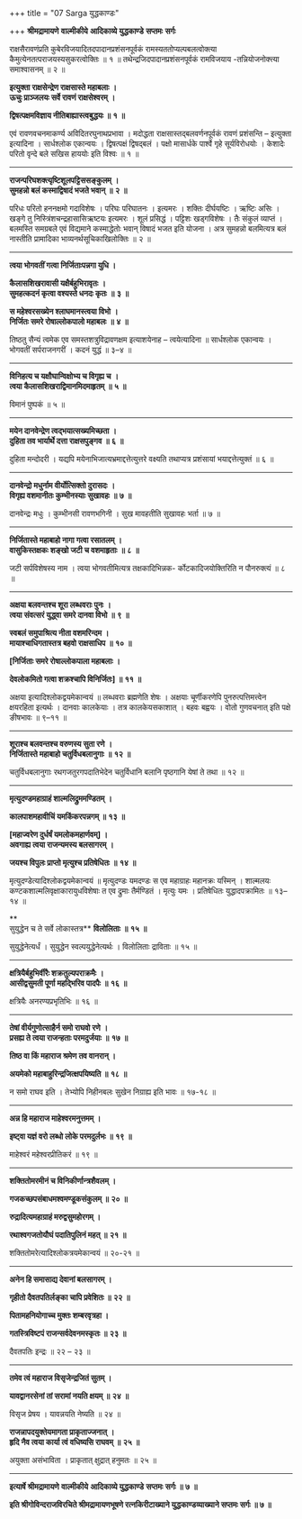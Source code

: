 +++
title = "07 Sarga युद्धकाण्डः"

+++
**श्रीमद्रामायणे** **वाल्मीकीये** **आदिकाव्ये युद्धकाण्डे** **सप्तमः** **सर्गः**

राक्षसैरावणंप्रति कुबेरविजयादितदपादानप्रशंसनपूर्वकं रामस्यततोप्यल्पबलत्वोक्त्या कैमुत्येनतत्पराजयस्यसुकरत्वोक्तिः ॥ १ ॥ तथेन्द्रजिदपादानप्रशंसनपूर्वकं रामविजयाय -तन्नियोजनोक्त्त्या समाश्वासनम् ॥ २ ॥

**इत्युक्ता राक्षसेन्द्रेण राक्षसास्ते महाबलाः** **।  
ऊचुः प्राञ्जलयः सर्वे रावणं राक्षसेश्वरम्** **।**

**द्विषत्पक्षमविज्ञाय नीतिबाह्यास्त्वबुद्धयः ॥** **१** **॥**

एवं रावणवचनमाकर्ण्य अविदितरघुनाथप्रभावा । मदोद्धता राक्षसास्तद्बलवर्णनपूर्वकं रावणं प्रशंसन्ति – इत्युक्ता इत्यादिना । सार्धश्लोक एकान्वयः । द्विषत्पक्षं द्विषद्बलं । पक्षो मासार्धके पार्श्वे गृहे सूर्यविरोधयोः । केशादेः परितो वृन्दे बले सखिस हाययोः इति विश्वः ॥ १ ॥

****

**राजन्परिघशक्त्यृष्टिशूलपट्टिससङ्कुलम्** **।  
सुमहन्नो बलं कस्माद्विषादं भजते भवान्** **॥** **२** **॥**

परिधः परितो हननक्षमो गदाविशेषः । परिघः परिघातनः । इत्यमरः । शक्तिः दीर्घयष्टिः । ऋष्टिः असिः । खङ्गे तु निस्त्रिंशचन्द्रहासासिऋष्टयः इत्यमरः । शूलं प्रसिद्धं । पट्टिशः खड्गविशेषः । तैः संकुलं व्याप्तं । बलमस्ति समग्रबले एवं विद्यमाने कस्माद्धेतोः भवान् विषादं भजत इति योजना । अत्र सुमहन्नो बलमित्यत्र बलं नास्तीति प्रामादिका भाव्यनर्थसूचिकाखिलोक्तिः ॥ २ ॥

****

**त्वया भोगवतीं गत्वा निर्जिताःपन्नगा युधि ।**

**कैलासशिखरावासी यक्षैर्बहुभिरावृतः** **।  
सुमहत्कदनं कृत्वा वश्यस्ते धनदः कृतः** **॥** **३** **॥**

**स महेश्वरसख्येन श्लाघमानस्त्वया विभो** **।  
निर्जितः समरे रोषाल्लोकपालो महाबलः** **॥** **४** **॥**

तिष्ठतु सैन्यं त्वमेक एव समस्तशत्रुविद्रावणक्षम इत्याशयेनाह – त्वयेत्यादिना ॥ सार्धश्लोक एकान्वयः । भोगवतीं सर्पराजनगरीं । कदनं युद्धं ॥ ३–४ ॥

****

**विनिहत्य च यक्षौघान्विक्षोभ्य च विगृह्य च** **।  
त्वया कैलासशिखराद्विमानमिदमाहृतम्** **॥** **५** **॥**

विमानं पुष्पकं ॥ ५ ॥

****

**मयेन दानवेन्द्रेण त्वद्भयात्सख्यमिच्छता** **।  
दुहिता तव भार्यार्थे दत्ता राक्षसपुङ्गव** **॥** **६** **॥**

दुहिता मन्दोदरी । यद्यपि मयेनाभिजात्यभ्रमाद्दत्तेत्युत्तरे वक्ष्यति तथाप्यत्र प्रशंसायां भयाद्दत्तेत्युक्तं ॥ ६ ॥

****

**दानवेन्द्रो मधुर्नाम वीर्योत्सिक्तो दुरासदः** **।  
विगृह्य वशमानीतः कुम्भीनस्याः सुखावहः** **॥** **७** **॥**

दानवेन्द्रः मधुः । कुम्भीनसी रावणभगिनी । सुख मावहतीति सुखावहः भर्ता ॥ ७ ॥

****

**निर्जितास्ते महाबाहो नागा गत्वा रसातलम्** **।  
वासुकिस्तक्षकः शङ्खो जटी च वशमाहृताः** **॥** **८** **॥**

जटी सर्पविशेषस्य नाम । त्वया भोगवतीमित्यत्र तक्षकादिभिन्नक- र्कोटकादिजयोक्तिरिति न पौनरुक्त्यं ॥ ८ ॥

****

**अक्षया बलवन्तश्च शूरा लब्धवराः पुनः** **।  
त्वया संवत्सरं युद्ध्वा समरे दानवा विभो** **॥** **९** **॥**

**स्वबलं समुपाश्रित्य नीता वशमरिन्दम** **।  
मायाश्चाधिगतास्तत्र बहवो राक्षसाधिप** **॥** **१०** **॥**

**\[निर्जिताः समरे रोषाल्लोकपाला महाबलाः ।**

**देवलोकमितो गत्वा शक्रश्चापि विनिर्जितः\] ॥** **११** **॥**

अक्षया इत्यादिश्लोकद्वयमेकान्वयं ॥ लब्धवराः ब्रह्मणेति शेषः । अक्षयाः चूर्णीकरणेपि पुनरुत्पत्तिमत्त्वेन क्षयरहिता इत्यर्थः । दानवाः कालकेयाः । तत्र कालकेयसकाशात् । बहवः बह्वयः । वोतो गुणवचनात् इति पक्षे ङीषभावः ॥ ९–११ ॥

****

**शूराश्च बलवन्तश्च वरुणस्य सुता रणे** **।  
निर्जितास्ते महाबाहो चतुर्विधबलानुगाः** **॥** **१२** **॥**

चतुर्विधबलानुगाः रथगजतुरगपदातिभेदेन चतुर्विधानि बलानि पृष्ठगानि येषां ते तथा ॥ १२ ॥

****

**मृत्युदण्डमहाग्राहं शाल्मलिद्रुममण्डितम्** **।**

**कालपाशमहावीचिं यमकिंकरपन्नगम् ॥** **१३** **॥**

**\[महाज्वरेण दुर्धर्षं यमलोकमहार्णवम्\] ।  
अवगाह्य त्वया राजन्यमस्य बलसागरम्** **।**

**जयश्च विपुलः प्राप्तो मृत्युश्च प्रतिषेधितः** **॥** **१४** **॥**

मृत्युदण्डेत्यादिश्लोकद्वयमेकान्वयं ॥ मृत्युदण्डः यमदण्डः स एव महाग्राहः महानक्रः यस्मिन् । शाल्मलयः कण्टकशाल्मलिवृक्षाकारायुधविशेषाः त एव द्रुमाः तैर्मण्डितं । मृत्युः यमः । प्रतिषेधितः युद्धादपक्रामितः ॥ १३–१४ ॥

**  
सुयुद्धेन च ते सर्वे लोकास्तत्र** **विलोलिताः** **॥** **१५** **॥**

सुयुद्धेनेत्यर्धं । सुयुद्धेन स्वल्पयुद्धेनेत्यर्थः । विलोलिताः द्राविताः ॥ १५ ॥

****

**क्षत्रियैर्बहुभिर्वीरैः शक्रतुल्यपराक्रमैः** **।  
आसीद्वसुमती पूर्णा महद्भिरिव पादपैः** **॥** **१६** **॥**

क्षत्रियैः अनरण्यप्रभृतिभिः ॥ १६ ॥

****

**तेषां वीर्यगुणोत्साहैर्न समो राघवो रणे** **।  
प्रसह्य ते त्वया राजन्हताः परमदुर्जयाः** **॥** **१७** **॥**

**तिष्ठ वा किं महाराज श्रमेण तव वानरान् ।**

**अयमेको महाबाहुरिन्द्रजित्क्षपयिष्यति ॥** **१८** **॥**

न समो राघव इति । तेभ्योपि निहीनबलः सुखेन निग्राह्य इति भावः ॥ १७-१८ ॥

****

**अन्न हि महाराज माहेश्वरमनुत्तमम् ।**

**इष्ट्वा यज्ञं वरो लब्धो लोके परमदुर्लभः ॥** **१९** **॥**

माहेश्वरं महेश्वरप्रीतिकरं ॥ १९ ॥

****

**शक्तितोमरमीनं च विनिकीर्णान्त्रशैवलम् ।**

**गजकच्छपसंबाधमश्वमण्डूकसंकुलम् ॥** **२०** **॥**

**रुद्रादित्यमहाग्राहं मरुद्वसुमहोरगम् ।**

**रथाश्वगजतोयौघं पदातिपुलिनं महत् ॥** **२१** **॥**

शक्तितोमरेत्यादिश्लोकत्रयमेकान्वयं ॥ २०-२१ ॥

****

**अनेन हि समासाद्य देवानां बलसागरम् ।**

**गृहीतो दैवतपतिर्लङ्का चापि प्रवेशितः ॥** **२२** **॥**

**पितामहनियोगाच्च मुक्तः शम्बरवृत्रहा ।**

**गतस्त्रिविष्टपं राजन्सर्वदेवनमस्कृतः ॥** **२३** **॥**

दैवतपतिः इन्द्रः ॥ २२ – २३ ॥

****

**तमेव त्वं महाराज विसृजेन्द्रजितं सुतम् ।**

**यावद्वानरसेनां तां सरामां नयति क्षयम् ॥** **२४** **॥**

विसृज प्रेषय । यावन्नयति नेष्यति ॥ २४ ॥

**राजन्नापदयुक्तेयमागता प्राकृताज्जनात्** **।  
हृदि नैव त्वया कार्या त्वं वधिष्यसि राघवम्** **॥** **२५** **॥**

अयुक्ता असंभाविता । प्राकृतात् क्षुद्रात् हनुमतः ॥ २५ ॥

****

**इत्यार्षे श्रीमद्रामायणे** **वाल्मीकीये** **आदिकाव्ये युद्धकाण्डे** **सप्तमः** **सर्गः ॥** **७** **॥**

**इति श्रीगोविन्दराजविरचिते श्रीमद्रामायणभूषणे रत्नकिरीटाख्याने युद्धकाण्डव्याख्याने सप्तमः सर्गः ॥ ७ ॥**
